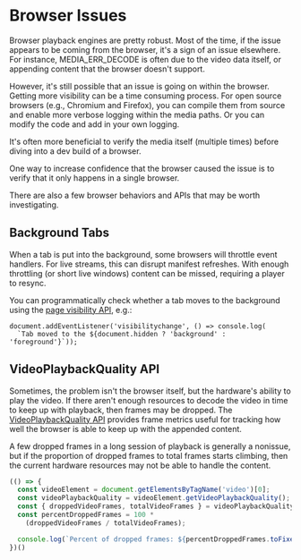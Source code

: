 # Browser Issues

Browser playback engines are pretty robust. Most of the time, if the issue appears to be coming from the browser, it's a sign of an issue elsewhere. For instance, MEDIA\_ERR\_DECODE is often due to the video data itself, or appending content that the browser doesn't support.

However, it's still possible that an issue is going on within the browser. Getting more visibility can be a time consuming process. For open source browsers (e.g., Chromium and Firefox), you can compile them from source and enable more verbose logging within the media paths. Or you can modify the code and add in your own logging.

It's often more beneficial to verify the media itself (multiple times) before diving into a dev build of a browser.

One way to increase confidence that the browser caused the issue is to verify that it only happens in a single browser.

There are also a few browser behaviors and APIs that may be worth investigating.

## Background Tabs

When a tab is put into the background, some browsers will throttle event handlers. For live streams, this can disrupt manifest refreshes. With enough throttling (or short live windows) content can be missed, requiring a player to resync.

You can programmatically check whether a tab moves to the background using the [page visibility API](https://developer.mozilla.org/en-US/docs/Web/API/Page_Visibility_API), e.g.:

```javscript
document.addEventListener('visibilitychange', () => console.log(
  `Tab moved to the ${document.hidden ? 'background' : 'foreground'}`));
```

## VideoPlaybackQuality API

Sometimes, the problem isn't the browser itself, but the hardware's ability to play the video. If there aren't enough resources to decode the video in time to keep up with playback, then frames may be dropped. The [VideoPlaybackQuality API](https://www.w3.org/TR/media-source/#VideoPlaybackQuality) provides frame metrics useful for tracking how well the browser is able to keep up with the appended content.

A few dropped frames in a long session of playback is generally a nonissue, but if the proportion of dropped frames to total frames starts climbing, then the current hardware resources may not be able to handle the content.

```javascript
(() => {
  const videoElement = document.getElementsByTagName('video')[0];
  const videoPlaybackQuality = videoElement.getVideoPlaybackQuality();
  const { droppedVideoFrames, totalVideoFrames } = videoPlaybackQuality;
  const percentDroppedFrames = 100 *
    (droppedVideoFrames / totalVideoFrames);

  console.log(`Percent of dropped frames: ${percentDroppedFrames.toFixed(2)}%`);
})()
```
